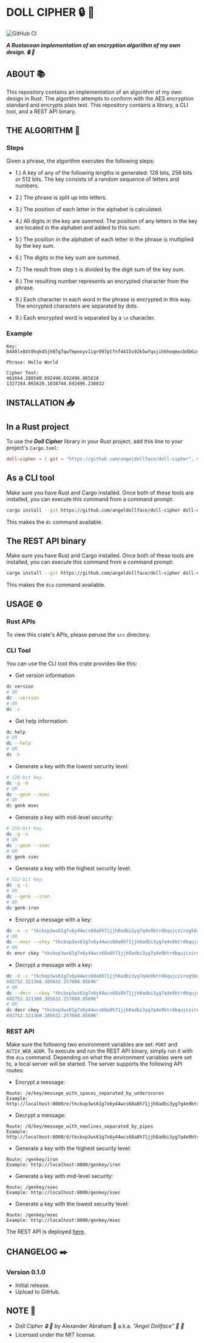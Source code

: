 # DOLL CIPHER :lock: :dolls:

![GitHub CI](https://github.com/angeldollface/doll-cipher/actions/workflows/rust.yml/badge.svg)

***A Rustacean implementation of an encryption algorithm of my own design. :lock: :dolls:***

## ABOUT :books:

This repository contains an implementation of an algorithm of my own design in Rust. The algorithm attempts to conform with the AES encryption standard and encrypts plain text. This repository contains a library, a CLI tool, and a REST API binary.

## THE ALGORITHM :abacus:

### Steps

Given a phrase, the algorithm executes the following steps:

- 1.) A key of any of the following lengths is generated: 128 bits, 256 bits or 512 bits. The key consists of a random sequence of letters and numbers.

- 2.) The phrase is split up into letters.

- 3.) The position of each letter in the alphabet is calculated.

- 4.) All digits in the key are summed. The position of any letters in the key are located in the alphabet and added to this sum.

- 5.) The position in the alphabet of each letter in the phrase is multiplied by the key sum.

- 6.) The digits in the key sum are summed.

- 7.) The result from step `5` is divided by the digit sum of the key sum.

- 8.) The resulting number represents an encrypted character from the phrase.

- 9.) Each character in each word in the phrase is encrypted in this way. The encrypted characters are separated by dots.

- 9.) Each encrypted word is separated by a `\n` character.

### Example

```Text
Key: 84d0lx84t0hqk45jh07g7qwfmpeoyv1igr097ptfnf4415s92k5wfqxjihkheqmocbdb6zo9e0pzhedymeadzp2zq0z0fxjhe192r7a5hvbbunemaa61vb9izo4tx7r8h6vhai6jd43wosbjydkbsvt37p7vut8gsxrsgilq387sptrnmestdt9m8ukmvd0046nq0tcesnkgdax5v6ecmywfc1m0k1ttq7rxhcgq6l3084l3tfioswmvu7nra92h
```

```Text
Phrase: Hello World
```

```Text
Cipher Text:
461664.288540.692496.692496.865620
1327284.865620.1038744.692496.230832
```

## INSTALLATION :inbox_tray:

## In a Rust project

To use the ***Doll Cipher*** library in your Rust project, add this line to your project's `Cargo.toml`:

```TOML
doll-cipher = { git = "https://github.com/angeldollface/doll-cipher", version = "0.1.0", path = "doll-cipher" }
```

## As a CLI tool

Make sure you have Rust and Cargo installed. Once both of these tools are installed, you can execute this command from a command prompt:

```bash
cargo install --git https://github.com/angeldollface/doll-cipher doll-cipher
```

This makes the `dc` command available.

## The REST API binary

Make sure you have Rust and Cargo installed. Once both of these tools are installed, you can execute this command from a command prompt:

```bash
cargo install --git https://github.com/angeldollface/doll-cipher doll-cipher-api
```

This makes the `dca` command available.

## USAGE :gear:

### Rust APIs

To view this crate's APIs, please peruse the `src` directory. 

### CLI Tool

You can use the CLI tool this crate provides like this:

- Get version information:

```bash
dc version
# OR
dc --version
# OR
dc -v
```

- Get help information:

```bash
dc help
# OR
dc --help
# OR
dc -h
```

- Generate a key with the lowest security level:

```bash
# 128-bit key.
dc -g -m
# OR
dc --genk --msec
# OR
dc genk msec
```

- Generate a key with mid-level security:

```bash
# 256-bit key.
dc -g -s
# OR
dc --genk --ssec
# OR
dc genk ssec
```

- Generate a key with the highest security level:

```bash
# 512-bit key.
dc -g -i
# OR
dc --genk --iron
# OR
dc genk iron
```

- Encrypt a message with a key:

```bash
dc -e -c "tkcbxp3ws61g7x6y44wcs68a8h71jjh8adbi3yg7q4e9btrdbqujczirog56ojbauewuihc7tb3veshoczfl0p0c12cmrvk6l111lur77e08wh6oqozxetp32s8kzvu0" -p "Hello World"
# OR
dc --encr --ckey "tkcbxp3ws61g7x6y44wcs68a8h71jjh8adbi3yg7q4e9btrdbqujczirog56ojbauewuihc7tb3veshoczfl0p0c12cmrvk6l111lur77e08wh6oqozxetp32s8kzvu0" --ptxt "Hello World"
# OR
dc encr ckey "tkcbxp3ws61g7x6y44wcs68a8h71jjh8adbi3yg7q4e9btrdbqujczirog56ojbauewuihc7tb3veshoczfl0p0c12cmrvk6l111lur77e08wh6oqozxetp32s8kzvu0" ptxt "Hello World"
```

- Decrypt a message with a key:

```bash
dc -d -c "tkcbxp3ws61g7x6y44wcs68a8h71jjh8adbi3yg7q4e9btrdbqujczirog56ojbauewuihc7tb3veshoczfl0p0c12cmrvk6l111lur77e08wh6oqozxetp32s8kzvu0" -p "171392.107120.257088.257088.321360
492752.321360.385632.257088.85696"
# OR
dc --decr --ckey "tkcbxp3ws61g7x6y44wcs68a8h71jjh8adbi3yg7q4e9btrdbqujczirog56ojbauewuihc7tb3veshoczfl0p0c12cmrvk6l111lur77e08wh6oqozxetp32s8kzvu0" --ptxt "171392.107120.257088.257088.321360
492752.321360.385632.257088.85696"
# OR
dc decr ckey "tkcbxp3ws61g7x6y44wcs68a8h71jjh8adbi3yg7q4e9btrdbqujczirog56ojbauewuihc7tb3veshoczfl0p0c12cmrvk6l111lur77e08wh6oqozxetp32s8kzvu0" ptxt "171392.107120.257088.257088.321360
492752.321360.385632.257088.85696"
```
### REST API

Make sure the following two environment variables are set: `PORT` and `ACTIX_WEB_ADDR`. To execute and run the REST API binary, simply run it with the `dca` command. Depending on what the environment variables were set to, a local server will be started. The server supports the following API routes:

- Encrypt a message:

```Text
Route: /e/key/message_with_spaces_separated_by_underscores
Example: http://localhost:8000/e/tkcbxp3ws61g7x6y44wcs68a8h71jjh8adbi3yg7q4e9btrdbqujczirog56ojbauewuihc7tb3veshoczfl0p0c12cmrvk6l111lur77e08wh6oqozxetp32s8kzvu0/Hello_World
```

- Decrypt a message:

```Text
Route: /d/key/message_with_newlines_separated_by_pipes
Example: http://localhost:8000/d/tkcbxp3ws61g7x6y44wcs68a8h71jjh8adbi3yg7q4e9btrdbqujczirog56ojbauewuihc7tb3veshoczfl0p0c12cmrvk6l111lur77e08wh6oqozxetp32s8kzvu0/171392.107120.257088.257088.321360|492752.321360.385632.257088.85696
```

- Generate a key with the highest security level:

```Text
Route: /genkey/iron
Example: http://localhost:8000/genkey/iron
```

- Generate a key with mid-level security:

```Text
Route: /genkey/ssec
Example: http://localhost:8000/genkey/ssec
```

- Generate a key with the lowest security level:

```Text
Route: /genkey/msec
Example: http://localhost:8000/genkey/msec
```

The REST API is deployed [here](https://doll-cipher.onrender.com).

## CHANGELOG :black_nib:

### Version 0.1.0

- Initial release.
- Upload to GitHub.

## NOTE :scroll:

- *Doll Cipher :lock: :dolls:* by Alexander Abraham :black_heart: a.k.a. *"Angel Dollface" :dolls: :ribbon:*
- Licensed under the MIT license.
